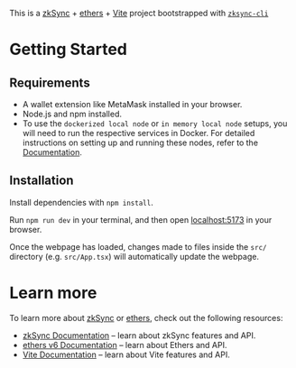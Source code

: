 This is a [zkSync](https://zksync.io) + [ethers](https://docs.ethers.org/v6/) + [Vite](https://vitejs.dev/) project bootstrapped with [`zksync-cli`](https://github.com/matter-labs/zksync-cli)

# Getting Started

## Requirements
- A wallet extension like MetaMask installed in your browser.
- Node.js and npm installed.
- To use the `dockerized local node` or `in memory local node` setups, you will need to run the respective services in Docker. For detailed instructions on setting up and running these nodes, refer to the [Documentation](https://docs.zksync.io/build/test-and-debug).

## Installation
Install dependencies with `npm install`.

Run `npm run dev` in your terminal, and then open [localhost:5173](http://localhost:5173) in your browser.

Once the webpage has loaded, changes made to files inside the `src/` directory (e.g. `src/App.tsx`) will automatically update the webpage.

# Learn more

To learn more about [zkSync](https://zksync.io) or [ethers](https://docs.ethers.org/v6/), check out the following resources:

- [zkSync Documentation](https://era.zksync.io/docs/dev) – learn about zkSync features and API.
- [ethers v6 Documentation](https://docs.ethers.org/v6/) – learn about Ethers and API.
- [Vite Documentation](https://vitejs.dev/) – learn about Vite features and API.
